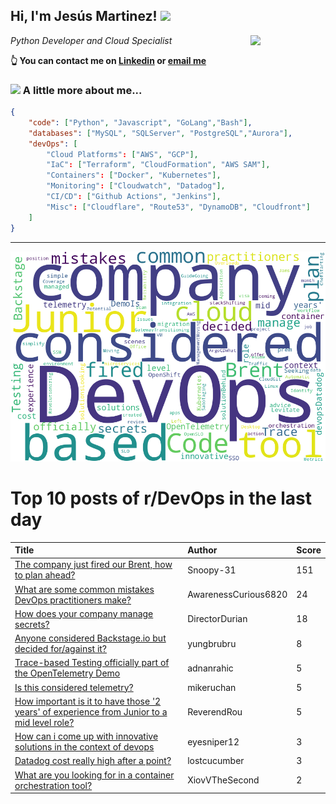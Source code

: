 <!--
**jmartinezl/jmartinezl** is a ✨ _special_ ✨ repository because its `README.md` (this file) appears on your GitHub profile.

Here are some ideas to get you started:

- 🔭 I’m currently working on ...
- 🌱 I’m currently learning ...
- 👯 I’m looking to collaborate on ...
- 🤔 I’m looking for help with ...
- 💬 Ask me about ...
- 📫 How to reach me: ...
- 😄 Pronouns: ...
- ⚡ Fun fact: ...
-->

<h2>Hi, I'm Jesús Martinez! <img src="https://media.giphy.com/media/WUlplcMpOCEmTGBtBW/giphy.gif" width="30"> </h2>
<img align='right' src="https://media.giphy.com/media/NytMLKyiaIh6VH9SPm/giphy.gif" width="120">
<p><em>Python Developer and Cloud Specialist
</em></p>

**👆 You can contact me on [Linkedin](https://www.linkedin.com/in/jes%C3%BAs-martinez-2b7b10104/) or [email me](mailto:jesus.mtz.lorenzo@gmail.com)**

### <img src="https://media.giphy.com/media/VgCDAzcKvsR6OM0uWg/giphy.gif" width="50"> A little more about me...  

```json
{
    "code": ["Python", "Javascript", "GoLang","Bash"],
    "databases": ["MySQL", "SQLServer", "PostgreSQL","Aurora"],
    "devOps": [
        "Cloud Platforms": ["AWS", "GCP"],
        "IaC": ["Terraform", "CloudFormation", "AWS SAM"],
        "Containers": ["Docker", "Kubernetes"],
        "Monitoring": ["Cloudwatch", "Datadog"],
        "CI/CD": ["Github Actions", "Jenkins"],
        "Misc": ["Cloudflare", "Route53", "DynamoDB", "Cloudfront"]
    ]
}
```
---

![Wordcloud](./cloud.png)

# Top 10 posts of r/DevOps in the last day

| Title | Author | Score |
|:---|:---|:---|
| [The company just fired our Brent, how to plan ahead?](https://www.reddit.com/r/devops/comments/15b6t1s/the_company_just_fired_our_brent_how_to_plan_ahead/) | Snoopy-31 | 151 |
| [What are some common mistakes DevOps practitioners make?](https://www.reddit.com/r/devops/comments/15bo41l/what_are_some_common_mistakes_devops/) | AwarenessCurious6820 | 24 |
| [How does your company manage secrets?](https://www.reddit.com/r/devops/comments/15b9wuh/how_does_your_company_manage_secrets/) | DirectorDurian | 18 |
| [Anyone considered Backstage.io but decided for/against it?](https://www.reddit.com/r/devops/comments/15bke0w/anyone_considered_backstageio_but_decided/) | yungbrubru | 8 |
| [Trace-based Testing officially part of the OpenTelemetry Demo](https://www.reddit.com/r/devops/comments/15b68of/tracebased_testing_officially_part_of_the/) | adnanrahic | 5 |
| [Is this considered telemetry?](https://www.reddit.com/r/devops/comments/15b85ra/is_this_considered_telemetry/) | mikeruchan | 5 |
| [How important is it to have those '2 years' of experience from Junior to a mid level role?](https://www.reddit.com/r/devops/comments/15b3oze/how_important_is_it_to_have_those_2_years_of/) | ReverendRou | 5 |
| [How can i come up with innovative solutions in the context of devops](https://www.reddit.com/r/devops/comments/15b1w5y/how_can_i_come_up_with_innovative_solutions_in/) | eyesniper12 | 3 |
| [Datadog cost really high after a point?](https://www.reddit.com/r/devops/comments/15b0z7k/datadog_cost_really_high_after_a_point/) | lostcucumber | 3 |
| [What are you looking for in a container orchestration tool?](https://www.reddit.com/r/devops/comments/15b6uaj/what_are_you_looking_for_in_a_container/) | XiovVTheSecond | 2 |
